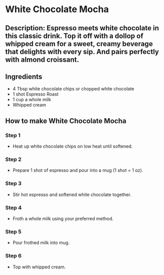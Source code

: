 # White Chocolate Mocha​

## Description: Espresso meets white chocolate in this classic drink. Top it off with a dollop of whipped cream for a sweet, creamy beverage that delights with every sip. And pairs perfectly with almond croissant.

## Ingredients

- 4 Tbsp white chocolate chips or chopped white chocolate
- 1 shot Espresso Roast
- 1 cup a whole milk
- Whipped cream

## How to make White Chocolate Mocha​

### Step 1

- Heat up white chocolate chips on low heat until softened.

### Step 2

- Prepare 1 shot of espresso and pour into a mug (1 shot = 1 oz).

### Step 3

- Stir hot espresso and softened white chocolate together.

### Step 4

- Froth a whole milk using your preferred method.

### Step 5

- Pour frothed milk into mug.

### Step 6

- Top with whipped cream.
